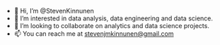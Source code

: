 - 👋 Hi, I’m @StevenKinnunen
- 👀 I’m interested in data analysis, data engineering and data science.
- 💞️ I’m looking to collaborate on analytics and data science projects.
- 📫 You can reach me at stevenjmkinnunen@gmail.com

<!---
StevenKinnunen/StevenKinnunen is a ✨ special ✨ repository because its `README.md` (this file) appears on your GitHub profile.
You can click the Preview link to take a look at your changes.
--->
